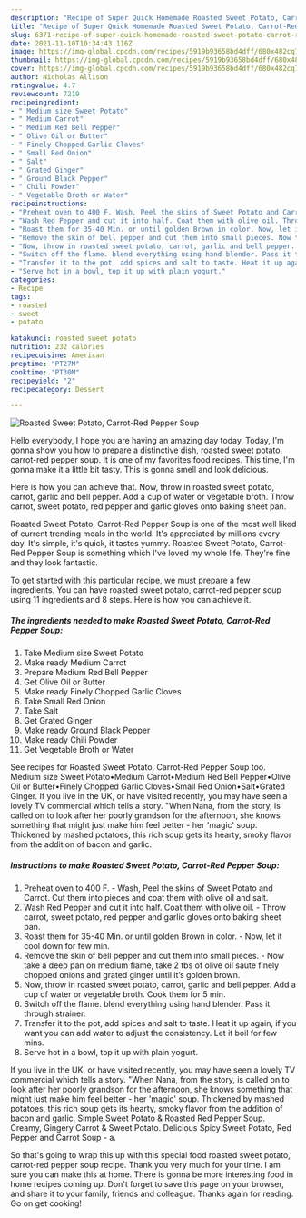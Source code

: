 ```yaml
---
description: "Recipe of Super Quick Homemade Roasted Sweet Potato, Carrot-Red Pepper Soup"
title: "Recipe of Super Quick Homemade Roasted Sweet Potato, Carrot-Red Pepper Soup"
slug: 6371-recipe-of-super-quick-homemade-roasted-sweet-potato-carrot-red-pepper-soup
date: 2021-11-10T10:34:43.116Z
image: https://img-global.cpcdn.com/recipes/5919b93658bd4dff/680x482cq70/roasted-sweet-potato-carrot-red-pepper-soup-recipe-main-photo.jpg
thumbnail: https://img-global.cpcdn.com/recipes/5919b93658bd4dff/680x482cq70/roasted-sweet-potato-carrot-red-pepper-soup-recipe-main-photo.jpg
cover: https://img-global.cpcdn.com/recipes/5919b93658bd4dff/680x482cq70/roasted-sweet-potato-carrot-red-pepper-soup-recipe-main-photo.jpg
author: Nicholas Allison
ratingvalue: 4.7
reviewcount: 7219
recipeingredient:
- " Medium size Sweet Potato"
- " Medium Carrot"
- " Medium Red Bell Pepper"
- " Olive Oil or Butter"
- " Finely Chopped Garlic Cloves"
- " Small Red Onion"
- " Salt"
- " Grated Ginger"
- " Ground Black Pepper"
- " Chili Powder"
- " Vegetable Broth or Water"
recipeinstructions:
- "Preheat oven to 400 F. Wash, Peel the skins of Sweet Potato and Carrot. Cut them into pieces and coat them with olive oil and salt."
- "Wash Red Pepper and cut it into half. Coat them with olive oil. Throw carrot, sweet potato, red pepper and garlic gloves onto baking sheet pan."
- "Roast them for 35-40 Min. or until golden Brown in color. Now, let it cool down for few min."
- "Remove the skin of bell pepper and cut them into small pieces. Now take a deep pan on medium flame, take 2 tbs of olive oil saute finely chopped onions and grated ginger until it’s golden brown."
- "Now, throw in roasted sweet potato, carrot, garlic and bell pepper. Add a cup of water or vegetable broth. Cook them for 5 min."
- "Switch off the flame. blend everything using hand blender. Pass it through strainer."
- "Transfer it to the pot, add spices and salt to taste. Heat it up again, if you want you can add water to adjust the consistency. Let it boil for few mins."
- "Serve hot in a bowl, top it up with plain yogurt."
categories:
- Recipe
tags:
- roasted
- sweet
- potato

katakunci: roasted sweet potato 
nutrition: 232 calories
recipecuisine: American
preptime: "PT27M"
cooktime: "PT30M"
recipeyield: "2"
recipecategory: Dessert

---
```



![Roasted Sweet Potato, Carrot-Red Pepper Soup](https://img-global.cpcdn.com/recipes/5919b93658bd4dff/680x482cq70/roasted-sweet-potato-carrot-red-pepper-soup-recipe-main-photo.jpg)

Hello everybody, I hope you are having an amazing day today. Today, I'm gonna show you how to prepare a distinctive dish, roasted sweet potato, carrot-red pepper soup. It is one of my favorites food recipes. This time, I'm gonna make it a little bit tasty. This is gonna smell and look delicious.

Here is how you can achieve that. Now, throw in roasted sweet potato, carrot, garlic and bell pepper. Add a cup of water or vegetable broth. Throw carrot, sweet potato, red pepper and garlic gloves onto baking sheet pan.

Roasted Sweet Potato, Carrot-Red Pepper Soup is one of the most well liked of current trending meals in the world. It's appreciated by millions every day. It's simple, it's quick, it tastes yummy. Roasted Sweet Potato, Carrot-Red Pepper Soup is something which I've loved my whole life. They're fine and they look fantastic.


To get started with this particular recipe, we must prepare a few ingredients. You can have roasted sweet potato, carrot-red pepper soup using 11 ingredients and 8 steps. Here is how you can achieve it.

<!--inarticleads1-->

##### The ingredients needed to make Roasted Sweet Potato, Carrot-Red Pepper Soup:

1. Take  Medium size Sweet Potato
1. Make ready  Medium Carrot
1. Prepare  Medium Red Bell Pepper
1. Get  Olive Oil or Butter
1. Make ready  Finely Chopped Garlic Cloves
1. Take  Small Red Onion
1. Take  Salt
1. Get  Grated Ginger
1. Make ready  Ground Black Pepper
1. Make ready  Chili Powder
1. Get  Vegetable Broth or Water


See recipes for Roasted Sweet Potato, Carrot-Red Pepper Soup too. Medium size Sweet Potato•Medium Carrot•Medium Red Bell Pepper•Olive Oil or Butter•Finely Chopped Garlic Cloves•Small Red Onion•Salt•Grated Ginger. If you live in the UK, or have visited recently, you may have seen a lovely TV commercial which tells a story. &#34;When Nana, from the story, is called on to look after her poorly grandson for the afternoon, she knows something that might just make him feel better - her &#39;magic&#39; soup. Thickened by mashed potatoes, this rich soup gets its hearty, smoky flavor from the addition of bacon and garlic. 

<!--inarticleads2-->

##### Instructions to make Roasted Sweet Potato, Carrot-Red Pepper Soup:

1. Preheat oven to 400 F. - Wash, Peel the skins of Sweet Potato and Carrot. Cut them into pieces and coat them with olive oil and salt.
1. Wash Red Pepper and cut it into half. Coat them with olive oil. - Throw carrot, sweet potato, red pepper and garlic gloves onto baking sheet pan.
1. Roast them for 35-40 Min. or until golden Brown in color. - Now, let it cool down for few min.
1. Remove the skin of bell pepper and cut them into small pieces. - Now take a deep pan on medium flame, take 2 tbs of olive oil saute finely chopped onions and grated ginger until it’s golden brown.
1. Now, throw in roasted sweet potato, carrot, garlic and bell pepper. Add a cup of water or vegetable broth. Cook them for 5 min.
1. Switch off the flame. blend everything using hand blender. Pass it through strainer.
1. Transfer it to the pot, add spices and salt to taste. Heat it up again, if you want you can add water to adjust the consistency. Let it boil for few mins.
1. Serve hot in a bowl, top it up with plain yogurt.


If you live in the UK, or have visited recently, you may have seen a lovely TV commercial which tells a story. &#34;When Nana, from the story, is called on to look after her poorly grandson for the afternoon, she knows something that might just make him feel better - her &#39;magic&#39; soup. Thickened by mashed potatoes, this rich soup gets its hearty, smoky flavor from the addition of bacon and garlic. Simple Sweet Potato &amp; Roasted Red Pepper Soup. Creamy, Gingery Carrot &amp; Sweet Potato. Delicious Spicy Sweet Potato, Red Pepper and Carrot Soup - a. 

So that's going to wrap this up with this special food roasted sweet potato, carrot-red pepper soup recipe. Thank you very much for your time. I am sure you can make this at home. There is gonna be more interesting food in home recipes coming up. Don't forget to save this page on your browser, and share it to your family, friends and colleague. Thanks again for reading. Go on get cooking!
